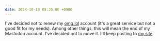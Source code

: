 ```yaml
---
date: 2024-10-10 08:30:00 +0900
---
```


I've decided not to renew my [omg.lol](https://omg.lol) account (it's a great service but not a good fit for my needs). Among other things, this will mean the end of my Mastodon account. I've decided not to move it. I'll keep posting to [my site](https://updates.inqk.net). 
